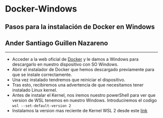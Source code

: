 # Docker-Windows

## Pasos para la instalación de Docker en Windows

## Ander Santiago Guillen Nazareno
***
- Acceder a la web oficial de [Docker](https://www.docker.com/products/docker-desktop/) y le damos a Windows para descargarlo en nuestro dispositivo con SO Windows.
- Abrir el instalador de Docker que hemos descargado previamente para que se instale correctamente.
- Una vez instalado tendremos que reiniciar el dispositivo.
- Tras esto, recibiremos una advertencia de que necesitamos tener instalado Linux kernel.
- Antes de instalar el Kernel, nos iremos nuestro powerShell para ver que version de WSL tenemos en nuestro Windows. Introduciremos el codigo `wsl --set-default-version 2`
- Instalamos la version mas reciente de Kernel WSL 2 desde este [link](https://docs.microsoft.com/es-es/windows/wsl/install-manual#step-4---download-the-linux-kernel-update-package)

